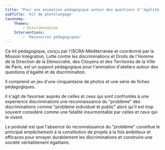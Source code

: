```yaml
---
title: 'Pour une animation pédagogique autour des questions d''égalité et de discrimination'
subTitle: 'Kit de photolangage'
taxonomy:
    Themes:
        - Discrimination
    Interventions:
        - 'Ressources pédagogiques'
---
```


Ce kit pédagogique, conçu par l'ISCRA-Méditerranée et coordonné par la Mission Intégration, Lutte contre les discriminations et Droits de l'Homme de la Direction de la Démocratie, des Citoyens et des Territoires de la Ville de Paris, est un support pédagogique pour l'animation d'ateliers autour des questions d'égalité et de discrimination.

Il comprend un jeu d'une cinquantaine de photos et une série de fiches pédagogiques.

Il s'agit de favoriser auprès de celles et ceux qui sont confrontés à une expérience discriminatoire une reconnaissance du "problème" des discriminations comme "problème individuel et public" alors qu'il est trop souvent considéré comme une fatalité insurmontable par celles et ceux qui le vivent.

Le postulat est que l'absence du reconnaissance du "problème" constitue le principal empêchement à la constitution de projets à la fois ambitieux et efficaces pour enrayer durablement les discriminations et construire une société véritablement égalitaire.

